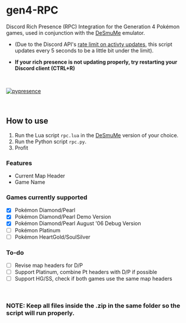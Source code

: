 # gen4-RPC
  Discord Rich Presence (RPC) Integration for the Generation 4 Pokémon games, used in conjunction with the [DeSmuMe](http://desmume.org/) emulator.

- (Due to the Discord API's [rate limit on activty updates](https://discordapp.com/developers/docs/game-sdk/activities), this script updates every 5 seconds to be a little bit under the limit). 

- **If your rich presence is not updating properly, try restarting your Discord client (CTRL+R)**
</br>

[![pypresence](https://img.shields.io/badge/using-pypresence-00bb88.svg?style=for-the-badge&logo=discord&logoWidth=20)](https://github.com/qwertyquerty/pypresence)

</br>

## How to use
1. Run the Lua script `rpc.lua` in the [DeSmuMe](http://desmume.org/) version of your choice.
2. Run the Python script `rpc.py`.
3. Profit

### Features
- Current Map Header
- Game Name

### Games currently supported
- [X] Pokémon Diamond/Pearl
- [X] Pokémon Diamond/Pearl Demo Version
- [X] Pokémon Diamond/Pearl August '06 Debug Version
- [ ] Pokémon Platinum
- [ ] Pokémon HeartGold/SoulSilver

### To-do
- [ ] Revise map headers for D/P
- [ ] Support Platinum, combine Pt headers with D/P if possible
- [ ] Support HG/SS, check if both games use the same map headers
</br>

### NOTE: Keep all files inside the .zip in the same folder so the script will run properly.
